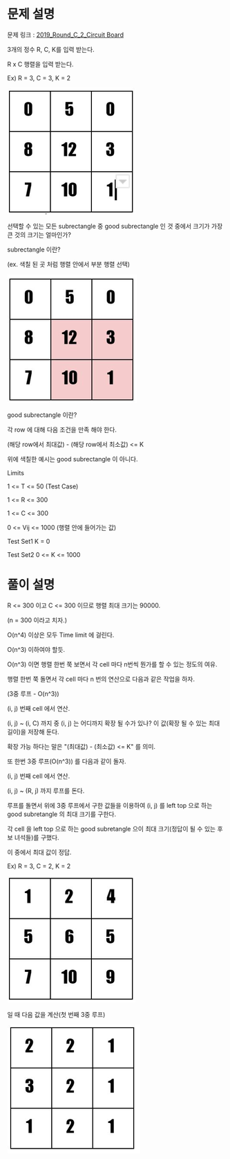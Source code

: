 # 문제 설명

문제 링크 : [2019_Round_C_2_Circuit Board](https://codingcompetitions.withgoogle.com/kickstart/round/0000000000050ff2/0000000000150aae)

3개의 정수 R, C, K를 입력 받는다.

R x C 행렬을 입력 받는다.

Ex) R = 3, C = 3, K = 2

![table1](./table1.JPG)

선택할 수 있는 모든 subrectangle 중 good subrectangle 인 것 중에서 크기가 가장 큰 것의 크기는 얼마인가?

subrectangle 이란?

(ex. 색칠 된 곳 처럼 행렬 안에서 부분 행렬 선택)

![table2](./table2.JPG)

good subrectangle 이란?

각 row 에 대해 다음 조건을 만족 해야 한다.

(해당 row에서 최대값) - (해당 row에서 최소값) <= K

위에 색칠한 예시는 good subrectangle 이 아니다.

Limits

1 <= T <= 50 (Test Case)

1 <= R <= 300

1 <= C <= 300

0 <= Vij <= 1000 (행렬 안에 들어가는 값)

Test Set1
	K = 0

Test Set2
	0 <= K <= 1000

# 풀이 설명

R <= 300 이고 C <= 300 이므로 행렬 최대 크기는 90000.

(n = 300 이라고 치자.)

O(n^4) 이상은 모두 Time limit 에 걸린다.

O(n^3) 이하여야 할듯.

O(n^3) 이면 행렬 한번 쭉 보면서 각 cell 마다 n번씩 뭔가를 할 수 있는 정도의 여유.

행렬 한번 쭉 돌면서 각 cell 마다 n 번의 연산으로 다음과 같은 작업을 하자.

(3중 루프 - O(n^3))

(i, j) 번째 cell 에서 연산.

(i, j) ~ (i, C) 까지 중 (i, j) 는 어디까지 확장 될 수가 있나? 이 값(확장 될 수 있는 최대 길이)을 저장해 둔다.

확장 가능 하다는 말은 "(최대값) - (최소값) <= K" 를 의미.

또 한번 3중 루프(O(n^3)) 를 다음과 같이 돌자.

(i, j) 번째 cell 에서 연산.

(i, j) ~ (R, j) 까지 루프를 돈다.

루프를 돌면서 위에 3중 루프에서 구한 값들을 이용하여 (i, j) 를 left top 으로 하는 good subretangle 의 최대 크기를 구한다.

각 cell 을 left top 으로 하는 good subretangle 으이 최대 크기(정답이 될 수 있는 후보 녀석들)를 구했다.

이 중에서 최대 값이 정답.

Ex) R = 3, C = 2, K = 2

![table3](./table3.JPG)

일 때 다음 값을 계산(첫 번째 3중 루프)

![table4](./table4.JPG)
